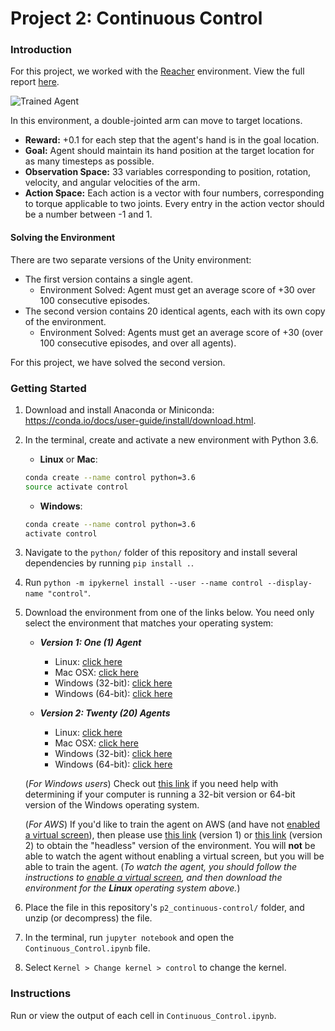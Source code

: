 [//]: # (Image References)

[image1]: https://user-images.githubusercontent.com/10624937/43851024-320ba930-9aff-11e8-8493-ee547c6af349.gif "Trained Agent"

# Project 2: Continuous Control

### Introduction

For this project, we worked with the [Reacher](https://github.com/Unity-Technologies/ml-agents/blob/master/docs/Learning-Environment-Examples.md#reacher) environment. View the full report [here](https://github.com/udisinghania/Deep-reinforcement-learning-projects/blob/master/P2_Continuous%20Control/Report.md).

![Trained Agent][image1]

In this environment, a double-jointed arm can move to target locations.
- **Reward:** +0.1 for each step that the agent's hand is in the goal location.
- **Goal:** Agent should maintain its hand position at the target location for as many timesteps as possible.
- **Observation Space:** 33 variables corresponding to position, rotation, velocity, and angular velocities of the arm.
- **Action Space:** Each action is a vector with four numbers, corresponding to torque applicable to two joints. Every entry in the action vector should be a number between -1 and 1.

#### Solving the Environment

There are two separate versions of the Unity environment:
- The first version contains a single agent.
    - Environment Solved: Agent must get an average score of +30 over 100 consecutive episodes.
- The second version contains 20 identical agents, each with its own copy of the environment.
    - Environment Solved: Agents must get an average score of +30 (over 100 consecutive episodes, and over all agents).
    
For this project, we have solved the second version.

### Getting Started

1. Download and install Anaconda or Miniconda: https://conda.io/docs/user-guide/install/download.html.
1. In the terminal, create and activate a new environment with Python 3.6.
    - __Linux__ or __Mac__: 
    ```bash
    conda create --name control python=3.6
    source activate control
    ```
    - __Windows__: 
    ```bash
    conda create --name control python=3.6 
    activate control
    ```
1. Navigate to the `python/` folder of this repository and install several dependencies by running `pip install .`.
1. Run `python -m ipykernel install --user --name control --display-name "control"`.

1. Download the environment from one of the links below.  You need only select the environment that matches your operating system:

    - **_Version 1: One (1) Agent_**
        - Linux: [click here](https://s3-us-west-1.amazonaws.com/udacity-drlnd/P2/Reacher/one_agent/Reacher_Linux.zip)
        - Mac OSX: [click here](https://s3-us-west-1.amazonaws.com/udacity-drlnd/P2/Reacher/one_agent/Reacher.app.zip)
        - Windows (32-bit): [click here](https://s3-us-west-1.amazonaws.com/udacity-drlnd/P2/Reacher/one_agent/Reacher_Windows_x86.zip)
        - Windows (64-bit): [click here](https://s3-us-west-1.amazonaws.com/udacity-drlnd/P2/Reacher/one_agent/Reacher_Windows_x86_64.zip)

    - **_Version 2: Twenty (20) Agents_**
        - Linux: [click here](https://s3-us-west-1.amazonaws.com/udacity-drlnd/P2/Reacher/Reacher_Linux.zip)
        - Mac OSX: [click here](https://s3-us-west-1.amazonaws.com/udacity-drlnd/P2/Reacher/Reacher.app.zip)
        - Windows (32-bit): [click here](https://s3-us-west-1.amazonaws.com/udacity-drlnd/P2/Reacher/Reacher_Windows_x86.zip)
        - Windows (64-bit): [click here](https://s3-us-west-1.amazonaws.com/udacity-drlnd/P2/Reacher/Reacher_Windows_x86_64.zip)
    
    (_For Windows users_) Check out [this link](https://support.microsoft.com/en-us/help/827218/how-to-determine-whether-a-computer-is-running-a-32-bit-version-or-64) if you need help with determining if your computer is running a 32-bit version or 64-bit version of the Windows operating system.

    (_For AWS_) If you'd like to train the agent on AWS (and have not [enabled a virtual screen](https://github.com/Unity-Technologies/ml-agents/blob/master/docs/Training-on-Amazon-Web-Service.md)), then please use [this link](https://s3-us-west-1.amazonaws.com/udacity-drlnd/P2/Reacher/one_agent/Reacher_Linux_NoVis.zip) (version 1) or [this link](https://s3-us-west-1.amazonaws.com/udacity-drlnd/P2/Reacher/Reacher_Linux_NoVis.zip) (version 2) to obtain the "headless" version of the environment.  You will **not** be able to watch the agent without enabling a virtual screen, but you will be able to train the agent.  (_To watch the agent, you should follow the instructions to [enable a virtual screen](https://github.com/Unity-Technologies/ml-agents/blob/master/docs/Training-on-Amazon-Web-Service.md), and then download the environment for the **Linux** operating system above._)

1. Place the file in this repository's `p2_continuous-control/` folder, and unzip (or decompress) the file.
1. In the terminal, run `jupyter notebook` and open the `Continuous_Control.ipynb` file.
1. Select `Kernel > Change kernel > control` to change the kernel.

### Instructions

Run or view the output of each cell in `Continuous_Control.ipynb`.
